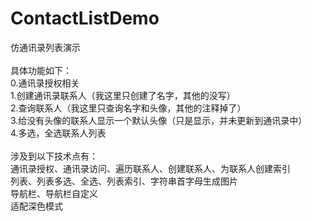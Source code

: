 # ContactListDemo
仿通讯录列表演示</br></br>
具体功能如下：</br>
0.通讯录授权相关</br>
1.创建通讯录联系人（我这里只创建了名字，其他的没写）</br>
2.查询联系人（我这里只查询名字和头像，其他的注释掉了）</br>
3.给没有头像的联系人显示一个默认头像（只是显示，并未更新到通讯录中）</br>
4.多选，全选联系人列表</br></br>
涉及到以下技术点有：</br>通讯录授权、通讯录访问、遍历联系人、创建联系人、为联系人创建索引</br>列表、列表多选、全选、列表索引、字符串首字母生成图片</br>导航栏、导航栏自定义</br>适配深色模式
